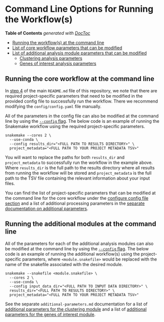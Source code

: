 # Command Line Options for Running the Workflow(s)

<!-- START doctoc generated TOC please keep comment here to allow auto update -->
<!-- DON'T EDIT THIS SECTION, INSTEAD RE-RUN doctoc TO UPDATE -->
**Table of Contents**  *generated with [DocToc](https://github.com/thlorenz/doctoc)*

- [Running the workflow(s) at the command line](#running-the-workflows-at-the-command-line)
- [List of core workflow parameters that can be modified](#list-of-core-workflow-parameters-that-can-be-modified)
- [List of additional analysis module parameters that can be modified](#list-of-additional-analysis-module-parameters-that-can-be-modified)
  - [Clustering analysis parameters](#clustering-analysis-parameters)
  - [Genes of interest analysis parameters](#genes-of-interest-analysis-parameters)

<!-- END doctoc generated TOC please keep comment here to allow auto update -->

## Running the core workflow at the command line

In [step 4](../README.md#4-configure-config-file) of the main `README.md` file of this repository, we note that there are required project-specific parameters that need to be modified in the provided config file to successfully run the workflow.
There we recommend modifying the `config/config.yaml` file manually.

All of the parameters in the config file can also be modified at the command line by using the [`--config` flag](https://snakemake.readthedocs.io/en/stable/snakefiles/configuration.html).
The below code is an example of running the Snakemake workflow using the required project-specific parameters.

```
snakemake --cores 2 \
  --use-conda \
  --config results_dir="<FULL PATH TO RESULTS DIRECTORY>" \
  project_metadata="<FULL PATH TO YOUR PROJECT METADATA TSV>"
```

You will want to replace the paths for both `results_dir` and `project_metadata` to successfully run the workflow in the example above.
Where `results_dir` is the full path to the results directory where all results from running the workflow will be stored and `project_metadata` is the full path to the TSV file containing the relevant information about your input files.

You can find the list of project-specific parameters that can be modified at the command line for the core workflow under the [configure config file section](../README.md#project-specific-parameters) and a list of additional processing parameters in the [separate documentation on additional parameters](./additional-parameters.md#core-analysis-parameters).


## Running the additional modules at the command line

All of the parameters for each of the additional analysis modules can also be modified at the command line by using the [`--config` flag](https://snakemake.readthedocs.io/en/stable/snakefiles/configuration.html).
The below code is an example of running the additional workflow(s) using the project-specific parameters, where `<module.snakefile>` would be replaced with the name of the snakefile associated with the desired module.

```
snakemake --snakefile <module.snakefile> \ 
  --cores 2 \
  --use-conda \
  --config input_data_dir="<FULL PATH TO INPUT DATA DIRECTORY>" \
  results_dir="<FULL PATH TO RESULTS DIRECTORY>" \
  project_metadata="<FULL PATH TO YOUR PROJECT METADATA TSV>"
```

See the separate `additional-parameters.md` documentation for a list of [additional parameters for the clustering module](./additional-parameters.md#clustering-analysis-parameters) and a list of [additional parameters for the genes of interest module](./additional-parameters.md#genes-of-interest-analysis-parameters).
